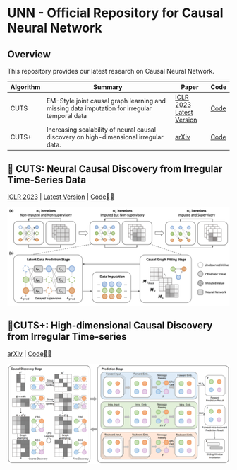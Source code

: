 # UNN - Official Repository for Causal Neural Network

## Overview
This repository provides our latest research on Causal Neural Network. 

| Algorithm | Summary         | Paper | Code |
|--------|---------------------------------------------------------------------------|----| ----|
| CUTS  | EM-Style joint causal graph learning and missing data imputation for irregular temporal data |  [ICLR 2023](https://openreview.net/forum?id=UG8bQcD3Emv) <br> [Latest Version](CUTS/CUTS_ver0324_camera5.pdf) |[Code](CUTS/) 
| CUTS+  | Increasing scalability of neural causal discovery on high-dimensional irregular data. | [arXiv](https://arxiv.org/abs/2305.05890) |[Code](CUTS_Plus/) 


## 🚩 CUTS: Neural Causal Discovery from Irregular Time-Series Data

[ICLR 2023](https://openreview.net/forum?id=UG8bQcD3Emv) | [Latest Version](../CUTS/CUTS_ver0324_camera5.pdf) | [Code🧑‍💻](CUTS/) 

<center><img src="CUTS/figures/method_mix.jpg" width="800px"></center>

## 🎄CUTS+: High-dimensional Causal Discovery from Irregular Time-series
[arXiv](https://arxiv.org/abs/2305.05890) | [Code🧑‍💻](CUTS_Plus/) 

<center><img src="CUTS_Plus/figures/arch.png" width="800px"></center>
